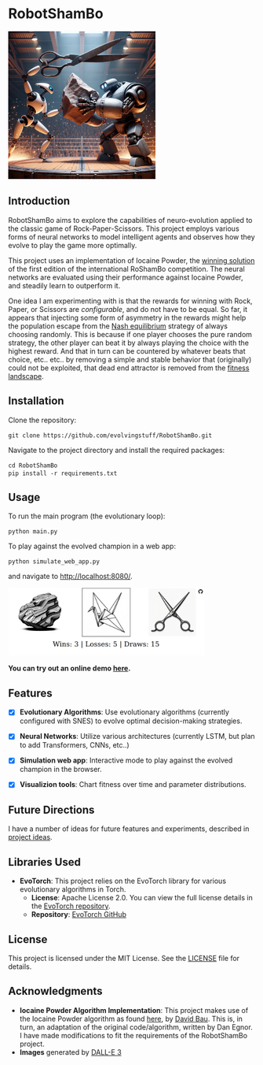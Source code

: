 # RobotShamBo

<img src="images/robotshambo.png" width="300" height="300">

## Introduction

RobotShamBo aims to explore the capabilities of neuro-evolution applied to the classic game of Rock-Paper-Scissors. This project employs various forms of neural networks to model intelligent agents and observes how they evolve to play the game more optimally.

This project uses an implementation of Iocaine Powder, the [winning solution](https://web.archive.org/web/20110810213237/http://webdocs.cs.ualberta.ca/~darse/rsb-results1.html) of the first edition of the international RoShamBo competition.
The neural networks are evaluated using their performance against Iocaine Powder, and steadily learn to outperform it.

One idea I am experimenting with is that the rewards for winning with Rock, Paper, or Scissors are *configurable*, and do not have to be equal.
So far, it appears that injecting some form of asymmetry in the rewards might help the population escape from the [Nash equilibrium](https://en.wikipedia.org/wiki/Nash_equilibrium) strategy of always choosing randomly.
This is because if one player chooses the pure random strategy, the other player can beat it by always playing the choice with the highest reward.
And that in turn can be countered by whatever beats that choice, etc.. etc.. by removing a simple and stable behavior that (originally) could not be exploited,
that dead end attractor is removed from the [fitness landscape](https://en.wikipedia.org/wiki/Fitness_landscape).
## Installation

Clone the repository:

```
git clone https://github.com/evolvingstuff/RobotShamBo.git
```

Navigate to the project directory and install the required packages:

```
cd RobotShamBo
pip install -r requirements.txt
```

## Usage

To run the main program (the evolutionary loop):

```
python main.py
```

To play against the evolved champion in a web app:

```
python simulate_web_app.py
```

and navigate to [http://localhost:8080/](http://localhost:8080/).

<img src="images/web-app.png" width="400">

__**You can try out an online demo [here](http://146.190.12.216:8080/).**__

## Features

- [x] **Evolutionary Algorithms**: Use evolutionary algorithms (currently configured with SNES) to evolve optimal decision-making strategies.
- [x] **Neural Networks**: Utilize various architectures (currently LSTM, but plan to add Transformers, CNNs, etc..)
- [x] **Simulation web app**: Interactive mode to play against the evolved champion in the browser.
- [x] **Visualizion tools**: Chart fitness over time and parameter distributions.


## Future Directions

I have a number of ideas for future features and experiments, described in [project ideas](docs/project-ideas.md).

## Libraries Used

- **EvoTorch**: This project relies on the EvoTorch library for various evolutionary algorithms in Torch. 
  - **License**: Apache License 2.0. You can view the full license details in the [EvoTorch repository](https://github.com/nnaisense/evotorch/blob/master/LICENSE).
  - **Repository**: [EvoTorch GitHub](https://github.com/nnaisense/evotorch)


## License

This project is licensed under the MIT License. See the [LICENSE](LICENSE) file for details.

## Acknowledgments

- **Iocaine Powder Algorithm Implementation**: This project makes use of the Iocaine Powder algorithm as found [here](http://davidbau.com/downloads/rps/rps-iocaine.py), by [David Bau](http://davidbau.com/). This is, in turn, an adaptation of the original code/algorithm, written by Dan Egnor. I have made modifications to fit the requirements of the RobotShamBo project.
- **Images** generated by [DALL-E 3](https://openai.com/dall-e-3)
